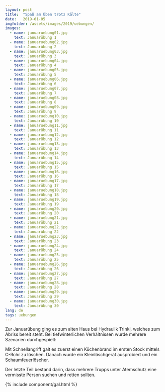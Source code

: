 ```yaml
---
layout: post
title:  "Spaß am Üben trotz Kälte"
date:   2019-01-05
imgfolder: /assets/images/2019/uebungen/
images:
  - name: januaruebung01.jpg
    text: Januarübung 1
  - name: januaruebung02.jpg
    text: Januarübung 2
  - name: januaruebung03.jpg
    text: Januarübung 3
  - name: januaruebung04.jpg
    text: Januarübung 4
  - name: januaruebung05.jpg
    text: Januarübung 5
  - name: januaruebung06.jpg
    text: Januarübung 6
  - name: januaruebung07.jpg
    text: Januarübung 7
  - name: januaruebung08.jpg
    text: Januarübung 8
  - name: januaruebung09.jpg
    text: Januarübung 9
  - name: januaruebung10.jpg
    text: Januarübung 10
  - name: januaruebung11.jpg
    text: Januarübung 11
  - name: januaruebung12.jpg
    text: Januarübung 12
  - name: januaruebung13.jpg
    text: Januarübung 13
  - name: januaruebung14.jpg
    text: Januarübung 14
  - name: januaruebung15.jpg
    text: Januarübung 15
  - name: januaruebung16.jpg
    text: Januarübung 16
  - name: januaruebung17.jpg
    text: Januarübung 17
  - name: januaruebung18.jpg
    text: Januarübung 18
  - name: januaruebung19.jpg
    text: Januarübung 19
  - name: januaruebung20.jpg
    text: Januarübung 20
  - name: januaruebung21.jpg
    text: Januarübung 21
  - name: januaruebung22.jpg
    text: Januarübung 22
  - name: januaruebung23.jpg
    text: Januarübung 23
  - name: januaruebung24.jpg
    text: Januarübung 24
  - name: januaruebung25.jpg
    text: Januarübung 25
  - name: januaruebung26.jpg
    text: Januarübung 26
  - name: januaruebung27.jpg
    text: Januarübung 27
  - name: januaruebung28.jpg
    text: Januarübung 28
  - name: januaruebung29.jpg
    text: Januarübung 29
  - name: januaruebung30.jpg
    text: Januarübung 30
lang: de
tags: uebungen
---
```


Zur Januarübung ging es zum alten Haus bei Hydraulik Trinkl, welches zum Abriss bereit steht. Bei tiefwinterlichen Verhältnissen wurde mehrere Szenarien durchgespielt:

Mit Schnellangriff galt es zuerst einen Küchenbrand im ersten Stock mittels C-Rohr zu löschen. Danach wurde ein Kleinlöschgerät ausprobiert und ein Schaumfeuerlöscher.

Der letzte Teil bestand darin, dass mehrere Trupps unter Atemschutz eine vermisste Person suchen und retten sollten.

{% include component/gal.html %}
